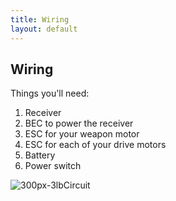 ```yaml
---
title: Wiring
layout: default
---
```


## Wiring


Things you'll need:
1. Receiver 
2. BEC to power the receiver
3. ESC for your weapon motor
4. ESC for each of your drive motors
5. Battery
6. Power switch

![300px-3lbCircuit](https://user-images.githubusercontent.com/118695279/203160856-2aa39194-1168-4753-a0da-cb93629b41b5.png)
